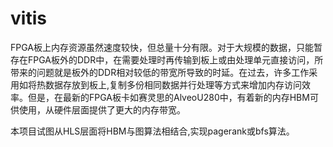 # vitis
FPGA板上内存资源虽然速度较快，但总量十分有限。对于大规模的数据，只能暂存在FPGA板外的DDR中，在需要处理时再传输到板上或由处理单元直接访问，所带来的问题就是板外的DDR相对较低的带宽所导致的时延。在过去，许多工作采用如将热数据存放到板上,复制多份相同数据并行处理等方式来增加内存访问效率。但是，在最新的FPGA板卡如赛灵思的AlveoU280中，有着新的内存HBM可供使用，从硬件层面提供了更大的内存带宽。

本项目试图从HLS层面将HBM与图算法相结合,实现pagerank或bfs算法。
